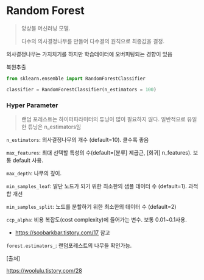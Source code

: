 # Random Forest

>앙상블 머신러닝 모델.
>
>다수의 의사결정나무를 만들어 다수결의 원칙으로 최종값을 결정.

의사결정나무는 가지치기를 하지만 학습데이터에 오버피팅되는 경향이 있음

복원추출





```python
from sklearn.ensemble import RandomForestClassifier

classifier = RandomForestClassifier(n_estimators = 100)
```





### Hyper Parameter

>랜덤 포레스트는 하이퍼파라미터의 튜닝이 많이 필요하지 않다. 일반적으로 유일한 튜닝은 n_estimators임 

`n_estimators`: 의사결정나무의 개수 (default=10). 클수록 좋음

`max_features`: 최대 선택할 특성의 수(default=[분류] 제곱근, [회귀] n_features). 보통 default 사용.

`max_depth`: 나무의 깊이.

`min_samples_leaf`: 말단 노드가 되기 위한 최소한의 샘플 데이터 수 (default=1). 과적합 개선

`min_samples_split`: 노드를 분할하기 위한 최소한의 데이터 수 (default=2)

`ccp_alpha`: 비용 복잡도(cost complexity)에 들어가는 변수. 보통 0.01~0.1사용.

- https://soobarkbar.tistory.com/17 참고









`forest.estimators_`: 랜덤포레스트의 나무들 확인가능.









[출처]

https://woolulu.tistory.com/28

